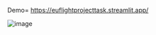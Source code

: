 Demo= https://euflightprojecttask.streamlit.app/

![image](https://github.com/user-attachments/assets/3cdadcee-221d-48f5-bd57-943d11e860c8)


